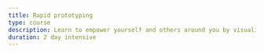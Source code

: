 ```yaml
---
title: Rapid prototyping
type: course
description: Learn to empower yourself and others around you by visualising your ideas as fully functioning prototypes hosted on the internet.
duration: 2 day intensive
---
```

